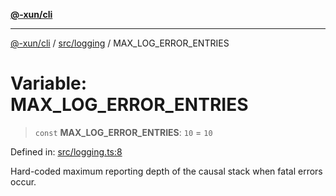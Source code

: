 [**@-xun/cli**](../../../README.md)

***

[@-xun/cli](../../../README.md) / [src/logging](../README.md) / MAX\_LOG\_ERROR\_ENTRIES

# Variable: MAX\_LOG\_ERROR\_ENTRIES

> `const` **MAX\_LOG\_ERROR\_ENTRIES**: `10` = `10`

Defined in: [src/logging.ts:8](https://github.com/Xunnamius/cli-utils/blob/00e0e41bdc381cca00e28f0fc2615d6c59c8e10f/src/logging.ts#L8)

Hard-coded maximum reporting depth of the causal stack when fatal errors
occur.
